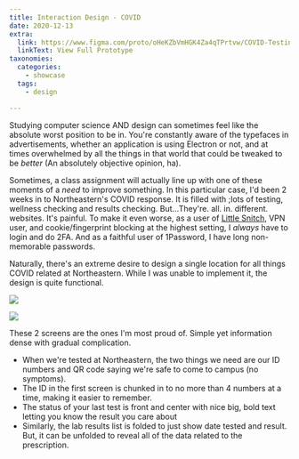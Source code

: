 ```yaml
---
title: Interaction Design - COVID
date: 2020-12-13
extra:
  link: https://www.figma.com/proto/oHeKZbVmHGK4Za4qTPrtvw/COVID-Testing-Web-App-VD?node-id=1%3A2&viewport=698%2C186%2C0.3161039650440216&scaling=scale-down
  linkText: View Full Prototype
taxonomies:
  categories:
    - showcase
  tags:
    - design

---
```


Studying computer science AND design can sometimes feel like the absolute worst position to be in. You're constantly aware of the typefaces in advertisements, whether an application is using Electron or not, and at times overwhelmed by all the things in that world that could be tweaked to be _better_ (An absolutely objective opinion, ha).

Sometimes, a class assignment will actually line up with one of these moments of a _need_ to improve something. In this particular case, I'd been 2 weeks in to Northeastern's COVID response. It is filled with ;lots of testing, wellness checking and results checking. But...They're. all. in. different. websites. It's painful. To make it even worse, as a user of [Little Snitch](https://www.obdev.at), VPN user, and cookie/fingerprint blocking at the highest setting, I _always_ have to login and do 2FA. And as a faithful user of 1Password, I have long non-memorable passwords. 

Naturally, there's an extreme desire to design a single location for all things COVID related at Northeastern. While I was unable to implement it, the design is quite functional.

![](https://res.cloudinary.com/dcloudinary/image/upload/v1607656564/portfolio/QR.png)

![](https://res.cloudinary.com/dcloudinary/image/upload/v1607656560/portfolio/Lab_Results_Expanded.png)

These 2 screens are the ones I'm most proud of. Simple yet information dense with gradual complication. 
- When we're tested at Northeastern, the two things we need are our ID numbers and QR code saying we're safe to come to campus (no symptoms). 
- The ID in the first screen is chunked in to no more than 4 numbers at a time, making it easier to remember. 
- The status of your last test is front and center with nice big, bold text letting you know the result you care about
- Similarly, the lab results list is folded to just show date tested and result. But, it can be unfolded to reveal all of the data related to the prescription.